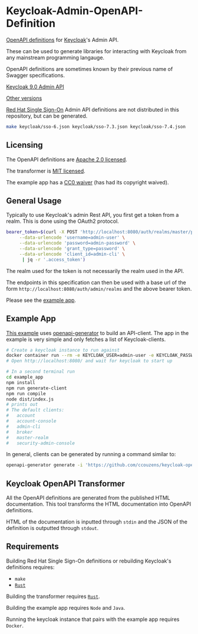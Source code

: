 # Keycloak-Admin-OpenAPI-Definition

[OpenAPI definitions](https://github.com/OAI/OpenAPI-Specification) for
[Keycloak](https://www.keycloak.org/)'s Admin API.

These can be used to generate libraries for interacting with Keycloak
from any mainstream programming langauge.

OpenAPI definitions are sometimes known by their previous name of Swagger
specifications.

[Keycloak 9.0 Admin API](./keycloak/9.0.json)

[Other versions](./keycloak/)

[Red Hat Single
Sign-On](https://access.redhat.com/products/red-hat-single-sign-on)
Admin API definitions are not distributed in this repository, but can
be generated.

```bash
make keycloak/sso-6.json keycloak/sso-7.3.json keycloak/sso-7.4.json
```

## Licensing

The OpenAPI definitions are [Apache 2.0 licensed](./keycloak/LICENSE.txt).

The transformer is [MIT licensed](keycloak-openapi-transformer/LICENSE).

The example app has a [CC0 waiver](example_app/WAIVER) (has had its
copyright waived).

## General Usage

Typically to use Keycloak's admin Rest API, you first get a token from
a realm. This is done using the OAuth2 protocol.

```bash
bearer_token=$(curl -X POST 'http://localhost:8080/auth/realms/master/protocol/openid-connect/token' \
     --data-urlencode 'username=admin-user' \
     --data-urlencode 'password=admin-password' \
     --data-urlencode 'grant_type=password' \
     --data-urlencode 'client_id=admin-cli' \
      | jq -r '.access_token')
```

The realm used for the token is not necessarily the realm used in the API.

The endpoints in this specification can then be used with a base url
of the form `http://localhost:8080/auth/admin/realms` and the above
bearer token.

Please see the [example app](example_app/src/index.ts).

## Example App

[This example](./example_app/) uses
[openapi-generator](https://github.com/OpenAPITools/openapi-generator)
to build an API-client. The app in the example is very simple and only
fetches a list of Keycloak-clients.

```bash
# Create a keycloak instance to run against
docker container run --rm -e KEYCLOAK_USER=admin-user -e KEYCLOAK_PASSWORD=admin-password -p 8080:8080 jboss/keycloak:9.0.3
# Open http://localhost:8080/ and wait for keycloak to start up

# In a second terminal run
cd example_app
npm install
npm run generate-client
npm run compile
node dist/index.js
# prints out
# The default clients:
#   account
#   account-console
#   admin-cli
#   broker
#   master-realm
#   security-admin-console
```

In general, clients can be generated by running a command similar to:

```bash
openapi-generator generate -i 'https://github.com/ccouzens/keycloak-openapi/raw/master/keycloak/9.0.json' -g 'typescript-axios' -o 'src/keycloak-client'
```

## Keycloak OpenAPI Transformer

All the OpenAPI definitions are generated from the published HTML
documentation. This tool transforms the HTML documentation into OpenAPI
definitions.

HTML of the documentation is inputted through `stdin` and the JSON of the
definition is outputted through `stdout`.

## Requirements

Building Red Hat Single Sign-On definitions or rebuilding Keycloak's
definitions requires:

- `make`
- [`Rust`](https://www.rust-lang.org/tools/install)

Building the transformer requires
[`Rust`](https://www.rust-lang.org/tools/install).

Building the example app requires `Node` and `Java`.

Running the keycloak instance that pairs with the example app requires
`Docker`.
